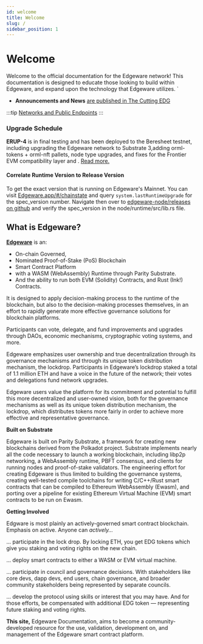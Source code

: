 ```yaml
---
id: welcome
title: Welcome
slug: /
sidebar_position: 1
---
```


# Welcome

Welcome to the official documentation for the Edgeware network! This documentation is designed to educate those looking to build within Edgeware, and expand upon the technology that Edgeware utilizes.
`

- **Announcements and News** [are published in The Cutting EDG](https://blog.edgewa.re/)

:::tip
[Networks and Public Endpoints](../resources/networks.md)
:::

### Upgrade Schedule

**ERUP-4** is in final testing and has been deployed to the Beresheet testnet, including upgrading the Edgeware network to Substrate 3,adding orml-tokens + orml-nft pallets, node type upgrades, and fixes for the Frontier EVM compatibility layer and . [Read more.](https://commonwealth.im/edgeware/proposal/discussion/1100-erup-4-substrate-30-evm-updates-runtime-modules?comment=3387)      
#### Correlate Runtime Version to Release Version   
To get the exact version that is running on Edgeware's Mainnet.  You can visit [Edgeware.app/#/chainstate](https://www.edgeware.app/#/chainstate) and query `system.lastRuntimeUpgrade` for the spec_version number. Navigate then over to [edgeware-node/releases on github](https://github.com/edgeware-network/edgeware-node/releases/) and verify the spec_version in the node/runtime/src/lib.rs file.



## What is Edgeware?

[**Edgeware**](https://edgewa.re/) is an:

- On-chain Governed,
- Nominated Proof-of-Stake \(PoS\) Blockchain
- Smart Contract Platform
- with a WASM \(WebAssembly\) Runtime through Parity Substrate.
- And the ability to run both EVM \(Solidity\) Contracts, and Rust \(Ink!\) Contracts.

It is designed to apply decision-making process to the runtime of the blockchain, but also to the decision-making processes themselves, in an effort to rapidly generate more effective governance solutions for blockchain platforms.

Participants can vote, delegate, and fund improvements and upgrades through DAOs, economic mechanisms, cryptographic voting systems, and more.

Edgeware emphasizes user ownership and true decentralization through its governance mechanisms and through its unique token distribution mechanism, the lockdrop. Participants in Edgeware’s lockdrop staked a total of 1.1 million ETH and have a voice in the future of the network; their votes and delegations fund network upgrades.

Edgeware users value the platform for its commitment and potential to fulfill this more decentralized and user-owned vision, both for the governance mechanisms as well as its unique token distribution mechanism, the lockdrop, which distributes tokens more fairly in order to achieve more effective and representative governance.

**Built on Substrate**

Edgeware is built on Parity Substrate, a framework for creating new blockchains derived from the Polkadot project. Substrate implements nearly all the code necessary to launch a working blockchain, including libp2p networking, a WebAssembly runtime, PBFT consensus, and clients for running nodes and proof-of-stake validators. The engineering effort for creating Edgeware is thus limited to building the governance systems, creating well-tested compile toolchains for writing C/C++/Rust smart contracts that can be compiled to Ethereum WebAssembly \(Ewasm\), and porting over a pipeline for existing Ethereum Virtual Machine \(EVM\) smart contracts to be run on Ewasm.

**Getting Involved**

Edgware is most plainly an actively-governed smart contract blockchain. Emphasis on active. Anyone can _actively…_

… participate in the lock drop. By locking ETH, you get EDG tokens which give you staking and voting rights on the new chain.

… deploy smart contracts to either a WASM or EVM virtual machine.

… participate in council and governance decisions. With stakeholders like core devs, dapp devs, end users, chain governance, and broader community stakeholders being represented by separate councils.

… develop the protocol using skills or interest that you may have. And for those efforts, be compensated with additional EDG token — representing future staking and voting rights.

**This site,** Edgeware Documentation, aims to become a community-developed resource for the use, validation, development on, and management of the Edgeware smart contract platform.
